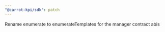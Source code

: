 ```yaml
---
"@carrot-kpi/sdk": patch
---
```


Rename enumerate to enumerateTemplates for the manager contract abis
